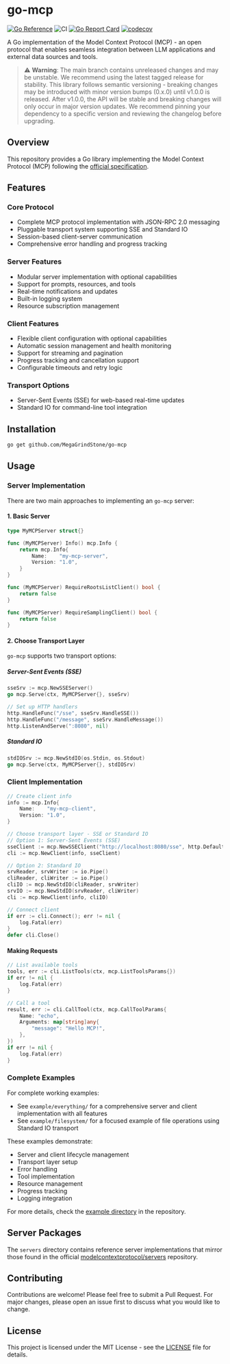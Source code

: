 # go-mcp

[![Go Reference](https://pkg.go.dev/badge/github.com/MegaGrindStone/go-mcp.svg)](https://pkg.go.dev/github.com/MegaGrindStone/go-mcp)
![CI](https://github.com/MegaGrindStone/go-mcp/actions/workflows/ci.yml/badge.svg)
[![Go Report Card](https://goreportcard.com/badge/github.com/MegaGrindStone/go-mcp)](https://goreportcard.com/report/github.com/MegaGrindStone/go-mcp)
[![codecov](https://codecov.io/gh/MegaGrindStone/go-mcp/branch/main/graph/badge.svg)](https://codecov.io/gh/MegaGrindStone/go-mcp)

A Go implementation of the Model Context Protocol (MCP) - an open protocol that enables seamless integration between LLM applications and external data sources and tools.

> ⚠️ **Warning**: The main branch contains unreleased changes and may be unstable. We recommend using the latest tagged release for stability. This library follows semantic versioning - breaking changes may be introduced with minor version bumps (0.x.0) until v1.0.0 is released. After v1.0.0, the API will be stable and breaking changes will only occur in major version updates. We recommend pinning your dependency to a specific version and reviewing the changelog before upgrading.

## Overview

This repository provides a Go library implementing the Model Context Protocol (MCP) following the [official specification](https://spec.modelcontextprotocol.io/specification/).

## Features

### Core Protocol
- Complete MCP protocol implementation with JSON-RPC 2.0 messaging
- Pluggable transport system supporting SSE and Standard IO
- Session-based client-server communication
- Comprehensive error handling and progress tracking

### Server Features
- Modular server implementation with optional capabilities
- Support for prompts, resources, and tools
- Real-time notifications and updates
- Built-in logging system
- Resource subscription management

### Client Features
- Flexible client configuration with optional capabilities
- Automatic session management and health monitoring
- Support for streaming and pagination
- Progress tracking and cancellation support
- Configurable timeouts and retry logic

### Transport Options
- Server-Sent Events (SSE) for web-based real-time updates
- Standard IO for command-line tool integration

## Installation

```bash
go get github.com/MegaGrindStone/go-mcp
```

## Usage

### Server Implementation

There are two main approaches to implementing an `go-mcp` server:

#### 1. Basic Server

```go
type MyMCPServer struct{}

func (MyMCPServer) Info() mcp.Info {
    return mcp.Info{
        Name:    "my-mcp-server",
        Version: "1.0",
    }
}

func (MyMCPServer) RequireRootsListClient() bool {
    return false
}

func (MyMCPServer) RequireSamplingClient() bool {
    return false
}
```

#### 2. Choose Transport Layer

`go-mcp` supports two transport options:

##### Server-Sent Events (SSE)
```go
sseSrv := mcp.NewSSEServer()
go mcp.Serve(ctx, MyMCPServer{}, sseSrv)

// Set up HTTP handlers
http.HandleFunc("/sse", sseSrv.HandleSSE())
http.HandleFunc("/message", sseSrv.HandleMessage())
http.ListenAndServe(":8080", nil)
```

##### Standard IO
```go
stdIOSrv := mcp.NewStdIO(os.Stdin, os.Stdout)
go mcp.Serve(ctx, MyMCPServer{}, stdIOSrv)
```

### Client Implementation

```go
// Create client info
info := mcp.Info{
    Name:    "my-mcp-client",
    Version: "1.0",
}

// Choose transport layer - SSE or Standard IO
// Option 1: Server-Sent Events (SSE)
sseClient := mcp.NewSSEClient("http://localhost:8080/sse", http.DefaultClient)
cli := mcp.NewClient(info, sseClient)

// Option 2: Standard IO
srvReader, srvWriter := io.Pipe()
cliReader, cliWriter := io.Pipe()
cliIO := mcp.NewStdIO(cliReader, srvWriter)
srvIO := mcp.NewStdIO(srvReader, cliWriter)
cli := mcp.NewClient(info, cliIO)

// Connect client
if err := cli.Connect(); err != nil {
    log.Fatal(err)
}
defer cli.Close()
```

#### Making Requests

```go
// List available tools
tools, err := cli.ListTools(ctx, mcp.ListToolsParams{})
if err != nil {
    log.Fatal(err)
}

// Call a tool
result, err := cli.CallTool(ctx, mcp.CallToolParams{
    Name: "echo",
    Arguments: map[string]any{
        "message": "Hello MCP!",
    },
})
if err != nil {
    log.Fatal(err)
}
```

### Complete Examples

For complete working examples:

- See `example/everything/` for a comprehensive server and client implementation with all features
- See `example/filesystem/` for a focused example of file operations using Standard IO transport

These examples demonstrate:
- Server and client lifecycle management
- Transport layer setup
- Error handling
- Tool implementation
- Resource management
- Progress tracking
- Logging integration

For more details, check the [example directory](example/) in the repository.

## Server Packages

The `servers` directory contains reference server implementations that mirror those found in the official [modelcontextprotocol/servers](https://github.com/modelcontextprotocol/servers) repository.

## Contributing

Contributions are welcome! Please feel free to submit a Pull Request. For major changes, please open an issue first to discuss what you would like to change.

## License

This project is licensed under the MIT License - see the [LICENSE](LICENSE) file for details.
